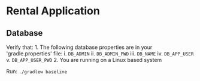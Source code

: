 # Rental Application


## Database
Verify that:
    1. The following database properties are in your 'gradle.properties' file:
        i. `DB_ADMIN`
        ii. `DB_ADMIN_PWD`
        iii. `DB_NAME`
        iv. `DB_APP_USER`
        v. `DB_APP_USER_PWD`
    2. You are running on a Linux based system

Run:
    `./gradlew baseline`